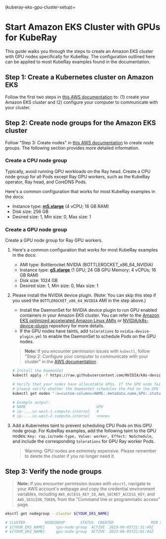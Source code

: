 (kuberay-eks-gpu-cluster-setup)=

# Start Amazon EKS Cluster with GPUs for KubeRay

This guide walks you through the steps to create an Amazon EKS cluster with GPU nodes specifically for KubeRay.
The configuration outlined here can be applied to most KubeRay examples found in the documentation.

## Step 1: Create a Kubernetes cluster on Amazon EKS

Follow the first two steps in [this AWS documentation](https://docs.aws.amazon.com/eks/latest/userguide/getting-started-console.html#) to:
(1) create your Amazon EKS cluster and (2) configure your computer to communicate with your cluster.

## Step 2: Create node groups for the Amazon EKS cluster

Follow "Step 3: Create nodes" in [this AWS documentation](https://docs.aws.amazon.com/eks/latest/userguide/getting-started-console.html#) to create node groups.
The following section provides more detailed information.

### Create a CPU node group

Typically, avoid running GPU workloads on the Ray head. Create a CPU node group for all Pods except Ray GPU
workers, such as the KubeRay operator, Ray head, and CoreDNS Pods.

Here's a common configuration that works for most KubeRay examples in the docs:
  * Instance type: [**m5.xlarge**](https://aws.amazon.com/ec2/instance-types/m5/) (4 vCPU; 16 GB RAM)
  * Disk size: 256 GB
  * Desired size: 1, Min size: 0, Max size: 1

### Create a GPU node group

Create a GPU node group for Ray GPU workers.

1. Here's a common configuration that works for most KubeRay examples in the docs:
   * AMI type: Bottlerocket NVIDIA (BOTTLEROCKET_x86_64_NVIDIA)
   * Instance type: [**g5.xlarge**](https://aws.amazon.com/ec2/instance-types/g5/) (1 GPU; 24 GB GPU Memory; 4 vCPUs; 16 GB RAM)
   * Disk size: 1024 GB
   * Desired size: 1, Min size: 0, Max size: 1

2. Please install the NVIDIA device plugin. (Note: You can skip this step if you used the `BOTTLEROCKET_x86_64_NVIDIA` AMI in the step above.)
   * Install the DaemonSet for NVIDIA device plugin to run GPU enabled containers in your Amazon EKS cluster. You can refer to the [Amazon EKS optimized accelerated Amazon Linux AMIs](https://docs.aws.amazon.com/eks/latest/userguide/eks-optimized-ami.html#gpu-ami)
   or [NVIDIA/k8s-device-plugin](https://github.com/NVIDIA/k8s-device-plugin) repository for more details.
   * If the GPU nodes have taints, add `tolerations` to `nvidia-device-plugin.yml` to enable the DaemonSet to schedule Pods on the GPU nodes.

   > **Note:** If you encounter permission issues with `kubectl`, follow "Step 2: Configure your computer to communicate with your cluster"
   in the [AWS documentation](https://docs.aws.amazon.com/eks/latest/userguide/getting-started-console.html#).

   ```sh
   # Install the DaemonSet
   kubectl apply -f https://raw.githubusercontent.com/NVIDIA/k8s-device-plugin/v0.9.0/nvidia-device-plugin.yml

   # Verify that your nodes have allocatable GPUs. If the GPU node fails to detect GPUs,
   # please verify whether the DaemonSet schedules the Pod on the GPU node.
   kubectl get nodes "-o=custom-columns=NAME:.metadata.name,GPU:.status.allocatable.nvidia\.com/gpu"

   # Example output:
   # NAME                                GPU
   # ip-....us-west-2.compute.internal   4
   # ip-....us-west-2.compute.internal   <none>
   ```

3. Add a Kubernetes taint to prevent scheduling CPU Pods on this GPU node group. For KubeRay examples, add the following taint to the GPU nodes: `Key: ray.io/node-type, Value: worker, Effect: NoSchedule`, and include the corresponding `tolerations` for GPU Ray worker Pods.

   > Warning: GPU nodes are extremely expensive. Please remember to delete the cluster if you no longer need it.

## Step 3: Verify the node groups

> **Note:** If you encounter permission issues with `eksctl`, navigate to your AWS account's webpage and copy the
credential environment variables, including `AWS_ACCESS_KEY_ID`, `AWS_SECRET_ACCESS_KEY`, and `AWS_SESSION_TOKEN`,
from the "Command line or programmatic access" page.

```sh
eksctl get nodegroup --cluster ${YOUR_EKS_NAME}

# CLUSTER         NODEGROUP       STATUS  CREATED                 MIN SIZE        MAX SIZE        DESIRED CAPACITY        INSTANCE TYPE   IMAGE ID                        ASG NAME                           TYPE
# ${YOUR_EKS_NAME}     cpu-node-group  ACTIVE  2023-06-05T21:31:49Z    0               1               1                       m5.xlarge       AL2_x86_64                      eks-cpu-node-group-...     managed
# ${YOUR_EKS_NAME}     gpu-node-group  ACTIVE  2023-06-05T22:01:44Z    0               1               1                       g5.12xlarge     BOTTLEROCKET_x86_64_NVIDIA      eks-gpu-node-group-...     managed
```
